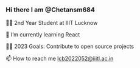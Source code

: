 ### Hi there I am @Chetansm684
👨‍🎓 2nd Year Student at IIIT Lucknow

🌱 I’m currently learning React

👨‍💻 2023 Goals: Contribute to open source projects

📫 How to reach me lcb2022052@iiitl.ac.in
